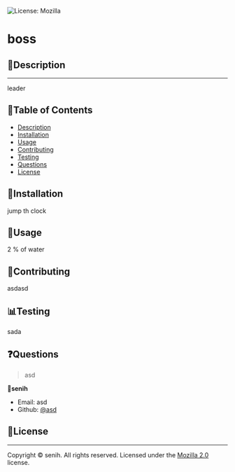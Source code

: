 
  ![License: Mozilla](https://img.shields.io/badge/License-Mozilla%202.0-green.svg)
  # boss

  ## 📖Description
  
  ---
  
  leader

  ## 📜Table of Contents

  * [Description](#📖Description)
  * [Installation](#🔧Installation)
  * [Usage](#🚀Usage)
  * [Contributing](#🤝Contributing)
  * [Testing](#📊Testing)
  * [Questions](#❓Questions)
  * [License](#📝License)


  ## 🔧Installation
  jump th clock

  ## 🚀Usage
  2 % of water 

  ## 🤝Contributing
  asdasd

  ## 📊Testing
  sada

  ## ❓Questions
  > asd
  
  👤**senih**

  - Email: asd
  - Github: [@asd](https://github.com/asd)

  ## 📝License
  
  ---
  
  Copyright © senih. All rights reserved.  Licensed under the [Mozilla 2.0](https://github.com/asd/asd/blob/main/LICENSE) license.
  
  